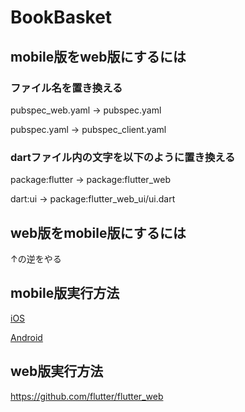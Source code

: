 # BookBasket
## mobile版をweb版にするには
### ファイル名を置き換える
pubspec_web.yaml → pubspec.yaml

pubspec.yaml → pubspec_client.yaml

### dartファイル内の文字を以下のように置き換える
package:flutter → package:flutter_web

dart:ui → package:flutter_web_ui/ui.dart

## web版をmobile版にするには
↑の逆をやる

## mobile版実行方法
[iOS](https://flutter.dev/docs/get-started/install/macos#ios-setup)

[Android](https://flutter.dev/docs/get-started/install/macos#android-setup)

## web版実行方法
https://github.com/flutter/flutter_web


